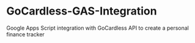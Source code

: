 # GoCardless-GAS-Integration
Google Apps Script integration with GoCardless API to create a personal finance tracker
